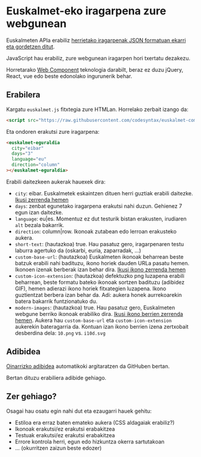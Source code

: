 # Euskalmet-eko iragarpena zure webgunean

Euskalmeten APIa erabiliz [herrietako iragarpenak JSON formatuan ekarri eta gordetzen ditut](https://github.com/codesyntax/euskalment-eguraldi-iragarpena).

JavaScript hau erabiliz, zure webgunean iragarpen hori txertatu dezakezu.

Horretarako [Web Component](https://developer.mozilla.org/en-US/docs/Web/API/Web_components) teknologia darabilt, beraz ez duzu jQuery, React, vue edo beste edonolako ingurunerik behar.

## Erabilera

Kargatu `euskalmet.js` fitxtegia zure HTMLan. Horrelako zerbait izango da:

```html
<script src="https://raw.githubusercontent.com/codesyntax/euskalmet-component/main/src/euskalmet.js" />
```

Eta ondoren erakutsi zure iragarpena:

```html
<euskalmet-eguraldia
  city="eibar"
  days="3"
  language="eu"
  direction="column"
></euskalmet-eguraldia>
```

Erabili daitezkeen aukerak hauexek dira:

- `city`: eibar. Euskalmetek eskaintzen dituen herri guztiak erabili daitezke. [Ikusi zerrenda hemen](https://github.com/codesyntax/euskalmet-eguraldi-iragarpena/tree/main/forecasts)
- `days`: zenbat egunetako iragarpena erakutsi nahi duzun. Gehienez 7 egun izan daitezke.
- `language`: eu|es. Momentuz ez dut testurik bistan erakusten, irudiaren `alt` bezala bakarrik.
- `direction`: column|row. Ikonoak zutabean edo lerroan erakusteko aukera.
- `short-text`: (hautazkoa) true. Hau pasatuz gero, iragarpenaren testu laburra agertuko da (oskarbi, euria, zaparradak, ...)
- `custom-base-url`: (hautazkoa) Euskalmeten ikonoak beharrean beste batzuk erabili nahi badituzu, ikono horiek dauden URLa pasatu hemen. Ikonoen izenak berberak izan behar dira. [Ikusi ikono zerrenda hemen](https://github.com/codesyntax/euskalment-eguraldi-iragarpena/tree/main/images)
- `custom-icon-extension`: (hautazkoa) defektuzko png luzapena erabili beharrean, beste formatu bateko ikonoak sortzen badituzu (adibidez GIF), hemen adierazi ikono horiek fitxategien luzapena. Ikono guztientzat berbera izan behar da. Adi: aukera honek aurrekoarekin batera bakarrik funtzionatuko du.
- `modern-images`: (hautazkoa) true. Hau pasatuz gero, Euskalmeten webgune berriko ikonoak erabiliko dira. [Ikusi ikono berrien zerrenda hemen](https://github.com/codesyntax/euskalmet-eguraldi-iragarpena/tree/main/images-modern). Aukera hau `custom-base-url` eta `custom-icon-extension` aukerekin bateragarria da. Kontuan izan ikono berrien izena zertxobait desberdina dela: `10.png` vs. `i10d.svg`

## Adibidea

[Oinarrizko adibidea](https://codesyntax.github.io/euskalmet-component/src/index.html) automatikoki argitaratzen da GitHuben bertan.

Bertan dituzu erabiliera adibide gehiago.

## Zer gehiago?

Osagai hau osatu egin nahi dut eta ezaugarri hauek gehitu:

- Estiloa era erraz baten emateko aukera (CSS aldagaiak erabiliz?)
- Ikonoak erakutsi/ez erakutsi erabakitzea
- Testuak erakutsi/ez erakutsi erabakitzea
- Errore kontrola herri, egun edo hizkuntza okerra sartutakoan
- ... (okurritzen zaizun beste edozer)

